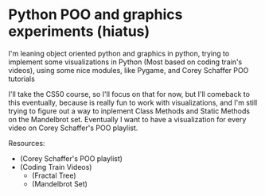 # Python POO and graphics experiments (hiatus)
 I'm leaning object oriented python and graphics in python, trying to implement some visualizations in Python (Most based on coding train's videos), using some nice modules, like Pygame, and Corey Schaffer POO tutorials
 
 I'll take the CS50 course, so I'll focus on that for now, but I'll comeback to this eventually, because is really fun to work with visualizations, and I'm still trying to figure out a way to inplement Class Methods and Static Methods on the Mandelbrot set. Eventually I want to have a visualization for every video on Corey Schaffer's POO playlist.
 
Resources:
- (Corey Schaffer's POO playlist)
- (Coding Train Videos)
  - (Fractal Tree)
  - (Mandelbrot Set)
